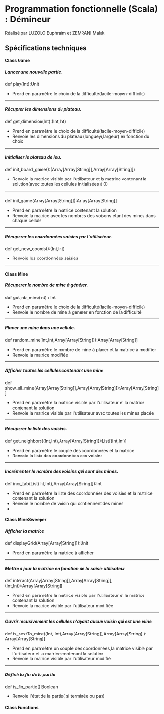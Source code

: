# Programmation fonctionnelle (Scala) : Démineur
Réalisé par LUZOLO Euphraïm et ZEMRANI Malak
## Spécifications techniques
#### Class Game
##### Lancer une nouvelle partie. 
def play(Int):Unit
* Prend en paramètre le choix de la difficulté(facile-moyen-difficile)
***
##### Récuprer les dimensions du plateau. 
def get_dimension(Int):(Int,Int)
* Prend en paramètre le choix de la difficulté(facile-moyen-difficile)
* Renvoie les dimensions du plateau (longueyr,largeur) en fonction du choix
***
##### Initialiser le plateau de jeu. 
def init_board_game():(Array[Array[String]],Array[Array[String]])
* Renvoie la matrice visible par l'utilisateur et la matrice contenant la solution(avec toutes les cellules initialisées à 0)
***
#####
def init_game(Array[Array[String]]):Array[Array[String]]
* Prend en paramètre la matrice contenant la solution
* Renvoie la matrice avec les nombres des voisons etant des mines dans chaque cellule
***
##### Récupérer les coordonnées saisies par l'utilisateur. 
def get_new_coords():(Int,Int)
* Renvoie les coordonnées saisies
***

#### Class Mine
##### Récuperer le nombre de mine à générer. 
def get_nb_mine(Int) : Int
* Prend en paramètre le choix de la difficulté(facile-moyen-difficile)
* Renvoie le nombre de mine à generer en fonction de la difficulté
***

##### Placer une mine dans une cellule. 
def random_mine(Int,Int,Array[Array[String]]):Array[Array[String]]
* Prend en paramètre le nombre de mine à placer et la matrice à modifier
* Renvoie la matrice modifiée
***

##### Afficher toutes les cellules contenant une mine
def show_all_mine(Array[Array[String]],Array[Array[String]]):Array[Array[String]]
* Prend en paramètre la matrice visible par l'utilisateur et la matrice contenant la solution
* Renvoie la matrice visible par l'utilisateur avec toutes les mines placée
***

##### Récupérer la liste des voisins. 
def get_neighbors((Int,Int),Array[Array[String]]):List[(Int,Int)]
* Prend en paramètre le couple des coordonnées et la matrice 
* Renvoie la liste des coordonnées des voisins
***

##### Incrémenter le nombre des voisins qui sont des mines. 
def incr_tab(List(Int,Int),Array[Array[String]]):Int
* Prend en paramètre la liste des coordonnées des voisins et la matrice contenant la solution
* Renvoie le nombre de voisin qui contiennent des mines
* 
#### Class MineSweeper
##### Afficher la matrice
def displayGrid(Array[Array[String]]):Unit
* Prend en paramètre la matrice à afficher
***
##### Mettre à jour la matrice en fonction de la saisie utilisateur
def interact(Array[Array[String]],Array[Array[String]],(Int,Int)):Array[Array[String]]
* Prend en paramètre la matrice visible par l'utilisateur et la matrice contenant la solution
* Renvoie la matrice visible par l'utilisateur modifiée
***

##### Ouvrir recusivement les cellules n'ayant aucun voisin qui est une mine
def is_nextTo_mine((Int, Int),Array[Array[String]],Array[Array[String]]): Array[Array[String]]
* Prend en paramètre un couple des coordonnées,la matrice visible par l'utilisateur et la matrice contenant la solution
* Renvoie la matrice visible par l'utilisateur modifié
***

##### Définir la fin de la partie
def is_fin_partie():Boolean
* Renvoie l'état de la partie( si terminée ou pas)

#### Class Functions




